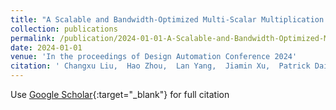 ```yaml
---
title: "A Scalable and Bandwidth-Optimized Multi-Scalar Multiplication Architecture"
collection: publications
permalink: /publication/2024-01-01-A-Scalable-and-Bandwidth-Optimized-Multi-Scalar-Multiplication-Architecture
date: 2024-01-01
venue: 'In the proceedings of Design Automation Conference 2024'
citation: ' Changxu Liu,  Hao Zhou,  Lan Yang,  Jiamin Xu,  Patrick Dai,  Fan Yang, &quot;A Scalable and Bandwidth-Optimized Multi-Scalar Multiplication Architecture.&quot; In the proceedings of Design Automation Conference 2024, 2024.'
---
```

Use [Google Scholar](https://scholar.google.com/scholar?q=A+Scalable+and+Bandwidth+Optimized+Multi+Scalar+Multiplication+Architecture){:target="_blank"} for full citation